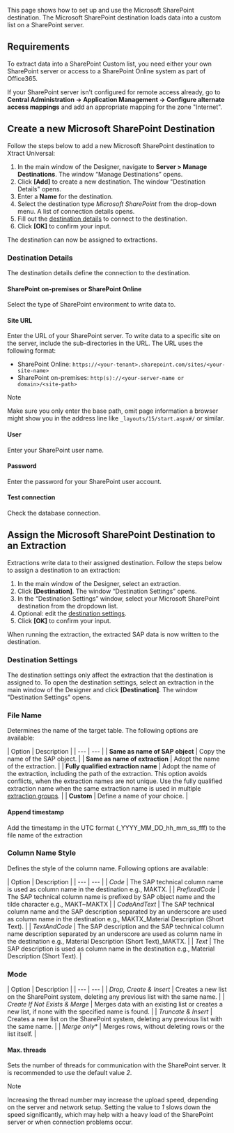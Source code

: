 This page shows how to set up and use the Microsoft SharePoint destination. The Microsoft SharePoint destination loads data into a custom list on a SharePoint server.

## Requirements

To extract data into a SharePoint Custom list, you need either your own SharePoint server or access to a SharePoint Online system as part of Office365.

If your SharePoint server isn't configured for remote access already, go to **Central Administration -> Application Management -> Configure alternate access mappings** and add an appropriate mapping for the zone "Internet".

## Create a new Microsoft SharePoint Destination

Follow the steps below to add a new Microsoft SharePoint destination to Xtract Universal:

1. In the main window of the Designer, navigate to **Server > Manage Destinations**. The window “Manage Destinations” opens.
1. Click **[Add]** to create a new destination. The window "Destination Details" opens.
1. Enter a **Name** for the destination.
1. Select the destination type *Microsoft SharePoint* from the drop-down menu. A list of connection details opens.
1. Fill out the [destination details](#destination-details) to connect to the destination.
1. Click **[OK]** to confirm your input.

The destination can now be assigned to extractions.

### Destination Details

The destination details define the connection to the destination.

#### SharePoint on-premises or SharePoint Online

Select the type of SharePoint environment to write data to.

#### Site URL

Enter the URL of your SharePoint server. To write data to a specific site on the server, include the sub-directories in the URL. The URL uses the following format:

- SharePoint Online: `https://<your-tenant>.sharepoint.com/sites/<your-site-name>`
- SharePoint on-premises: `http(s)://<your-server-name or domain>/<site-path>`

Note

Make sure you only enter the base path, omit page information a browser might show you in the address line like `_layouts/15/start.aspx#/` or similar.

#### User

Enter your SharePoint user name.

#### Password

Enter the password for your SharePoint user account.

#### Test connection

Check the database connection.

## Assign the Microsoft SharePoint Destination to an Extraction

Extractions write data to their assigned destination. Follow the steps below to assign a destination to an extraction:

1. In the main window of the Designer, select an extraction.
1. Click **[Destination]**. The window “Destination Settings” opens.
1. In the “Destination Settings” window, select your Microsoft SharePoint destination from the dropdown list.
1. Optional: edit the [destination settings](#destination-settings).
1. Click **[OK]** to confirm your input.

When running the extraction, the extracted SAP data is now written to the destination.

### Destination Settings

The destination settings only affect the extraction that the destination is assigned to. To open the destination settings, select an extraction in the main window of the Designer and click **[Destination]**. The window "Destination Settings" opens.

### File Name

Determines the name of the target table. The following options are available:

| Option | Description | | --- | --- | | **Same as name of SAP object** | Copy the name of the SAP object. | | **Same as name of extraction** | Adopt the name of the extraction. | | **Fully qualified extraction name** | Adopt the name of the extraction, including the path of the extraction. This option avoids conflicts, when the extraction names are not unique. Use the fully qualified extraction name when the same extraction name is used in multiple [extraction groups](../../organize-extractions/). | | **Custom** | Define a name of your choice. |

#### Append timestamp

Add the timestamp in the UTC format (\_YYYY_MM_DD_hh_mm_ss_fff) to the file name of the extraction

### Column Name Style

Defines the style of the column name. Following options are available:

| Option | Description | | --- | --- | | *Code* | The SAP technical column name is used as column name in the destination e.g., MAKTX. | | *PrefixedCode* | The SAP technical column name is prefixed by SAP object name and the tilde character e.g., MAKT~MAKTX | | *CodeAndText* | The SAP technical column name and the SAP description separated by an underscore are used as column name in the destination e.g., MAKTX_Material Description (Short Text). | | *TextAndCode* | The SAP description and the SAP technical column name description separated by an underscore are used as column name in the destination e.g., Material Description (Short Text)\_MAKTX. | | *Text* | The SAP description is used as column name in the destination e.g., Material Description (Short Text). |

### Mode

| Option | Description | | --- | --- | | *Drop, Create & Insert* | Creates a new list on the SharePoint system, deleting any previous list with the same name. | | *Create If Not Exists & Merge* | Merges data with an existing list or creates a new list, if none with the specified name is found. | | *Truncate & Insert* | Creates a new list on the SharePoint system, deleting any previous list with the same name. | | *Merge only*\* | Merges rows, without deleting rows or the list itself. |

#### Max. threads

Sets the number of threads for communication with the SharePoint server. It is recommended to use the default value *2*.

Note

Increasing the thread number may increase the upload speed, depending on the server and network setup. Setting the value to *1* slows down the speed significantly, which may help with a heavy load of the SharePoint server or when connection problems occur.
